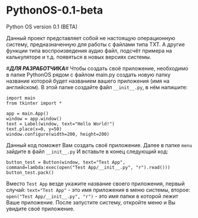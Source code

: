 # PythonOS-0.1-beta
Python OS version 0.1 (BETA)

Данный проект представляет собой не настоящую
операционную систему, предназначенную для
работы с файлами типа TXT. А другие
функции типа воспроизведения аудио файл,
подсчёт примера на калькуляторе и т.д.
появяться в новых версиях системы.

#___ДЛЯ РАЗРАБОТЧИКА___#
Чтобы создать своё приложение, необходимо
в папке PythonOS рядом с файлом main.py
создать новую папку название которой будет
названием вашего приложения (имя на английском).
В этой папке создайте файл ```__init__.py```, в
нём напишите:

```
import main
from tkinter import *

app = main.App()
window = app.window()
text = Label(window, text="Hello World!")
text.place(x=0, y=50)
window.configure(width=200, height=200)
```

Данный код поможет Вам создать своё приложение.
Далее в папке ```menu``` зайдите в файл ```__init__.py```
И вставьте в конец следующий код:
```
button_test = Button(window, text="Test App", command=lambda:exec(open("Test App/__init__.py", "r").read()))
button_test.pack()
```
Вместо ```Test App``` везде укажите название 
своего приложения, первый случай:
```text="Test App"``` - это имя приложения
в меню системы, второе: ```open("Test App/__init__.py", "r")``` - 
это имя папки в которой лежит Ваше приложение.
После запустите систему, откройте меню и
Вы увидите своё приложение.
